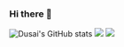 ### Hi there 👋

![Dusai's GitHub stats](https://github-readme-stats.vercel.app/api?username=Windowsbang)
![](https://img.shields.io/badge/Windows-11-blue?style=for-the-badge&logo=Windows&logoColor=blue)
![](https://raw.githubusercontent.com/Windowsbang/Windowsbang/main/assets/github-contribution-grid-snake.svg)

<!--
**Windowsbang/windowsbang** is a ✨ _special_ ✨ repository because its `README.md` (this file) appears on your GitHub profile.

Here are some ideas to get you started:

- 🔭 I’m currently working on ...
- 🌱 I’m currently learning ...
- 👯 I’m looking to collaborate on ...
- 🤔 I’m looking for help with ...
- 💬 Ask me about ...
- 📫 How to reach me: ...
- 😄 Pronouns: ...
- ⚡ Fun fact: ...
-->
